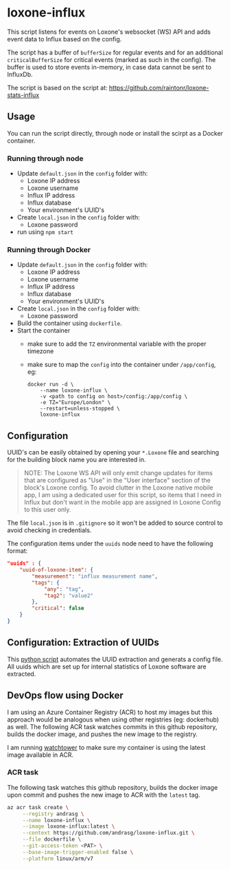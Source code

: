 # loxone-influx

This script listens for events on Loxone's websocket (WS) API and adds event data to Influx based on the config.

The script has a buffer of `bufferSize` for regular events and for an additional `criticalBufferSize` for critical events (marked as such in the config). The buffer is used to store events in-memory, in case data cannot be sent to InfluxDb.

The script is based on the script at: https://github.com/raintonr/loxone-stats-influx

## Usage

You can run the script directly, through node or install the scirpt as a Docker container.

### Running through node

- Update `default.json` in the `config` folder with:
  - Loxone IP address
  - Loxone username
  - Influx IP address
  - Influx database
  - Your environment's UUID's
- Create `local.json` in the `config` folder with:
  - Loxone password
- run using `npm start`

### Running through Docker

- Update `default.json` in the `config` folder with:
  - Loxone IP address
  - Loxone username
  - Influx IP address
  - Influx database
  - Your environment's UUID's
- Create `local.json` in the `config` folder with:
  - Loxone password
- Build the container using `dockerfile`.
- Start the container
  - make sure to add the `TZ` environmental variable with the proper timezone
  - make sure to map the `config` into the container under `/app/config`, eg:

    ```docker
    docker run -d \
        --name loxone-influx \
        -v <path to config on host>/config:/app/config \
        -e TZ="Europe/London" \
        --restart=unless-stopped \
        loxone-influx
    ```

## Configuration

UUID's can be easily obtained by opening your `*.Loxone` file and searching for the building block name you are interested in. 


>NOTE: The Loxone WS API will only emit change updates for items that are configured as "Use" in the "User interface" section of the block's Loxone config.
> To avoid clutter in the Loxone native mobile app, I am using a dedicated user for this script, so items that I need in Influx but don't want in the mobile app are assigned in Loxone Config to this user only.

The file `local.json` is in `.gitignore` so it won't be added to source control to avoid checking in credentials.

The configuration items under the `uuids` node need to have the following format:

```json
"uuids" : {
    "uuid-of-loxone-item": {
        "measurement": "influx measurement name",
        "tags": {
            "any": "tag",
            "tag2": "value2"
        },
        "critical": false
    }
}
```
## Configuration: Extraction of UUIDs
This [python script](https://github.com/ww00001/loxoneUUIDextract) automates the UUID extraction and generats a config file.
All uuids which are set up for internal statistics of Loxone software are extracted. 

## DevOps flow using Docker

I am using an Azure Container Registry (ACR) to host my images but this approach would be analogous when using other registries (eg: dockerhub) as well. The following ACR task watches commits in this github repository, builds the docker image, and pushes the new image to the registry.

I am running [watchtower](https://containrrr.github.io/watchtower/) to make sure my container is using the latest image available in ACR.

### ACR task

The following task watches this github repository, builds the docker image upon commit and pushes the new image to ACR with the `latest` tag.

```sh
az acr task create \
     --registry andrasg \
     --name loxone-influx \
     --image loxone-influx:latest \
     --context https://github.com/andrasg/loxone-influx.git \
     --file dockerfile \
     --git-access-token <PAT> \
     --base-image-trigger-enabled false \
     --platform linux/arm/v7
```
